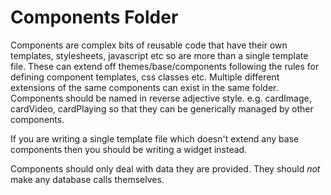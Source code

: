 Components Folder
=================

Components are complex bits of reusable code that have their own templates,
stylesheets, javascript etc so are more than a single template file. These
can extend off themes/base/components following the rules for defining 
component templates, css classes etc. Multiple different extensions of the
same components can exist in the same folder. Components should be named
in reverse adjective style. e.g. cardImage, cardVideo, cardPlaying so
that they can be generically managed by other components.

If you are writing a single template file which doesn't extend any
base components then you should be writing a widget instead.

Components should only deal with data they are provided. They should
*not* make any database calls themselves.
